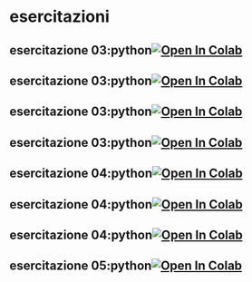# esercitazioni



## esercitazione 03:python[![Open In Colab](https://colab.research.google.com/assets/colab-badge.svg)](https://colab.research.google.com/github/OumaymaDourrou/esercitazioni/blob/main/Esercitazione03/012_Markdown_Colab.ipynb)

## esercitazione 03:python[![Open In Colab](https://colab.research.google.com/assets/colab-badge.svg)](https://colab.research.google.com/github/OumaymaDourrou/esercitazioni/blob/main/Esercitazione03/013_Classi_easy.ipynb)

## esercitazione 03:python[![Open In Colab](https://colab.research.google.com/assets/colab-badge.svg)](https://colab.research.google.com/github/OumaymaDourrou/esercitazioni/blob/main/Esercitazione03/014_Matplotlib.ipynb)

## esercitazione 03:python[![Open In Colab](https://colab.research.google.com/assets/colab-badge.svg)](https://colab.research.google.com/github/OumaymaDourrou/esercitazioni/blob/main/Esercitazione03/015_Matplotlib.ipynb)
## esercitazione 04:python[![Open In Colab](https://colab.research.google.com/assets/colab-badge.svg)](https://colab.research.google.com/github/OumaymaDourrou/esercitazioni/blob/main/Esercitazione04/16_Dataframe_tipsbig.ipynb)
## esercitazione 04:python[![Open In Colab](https://colab.research.google.com/assets/colab-badge.svg)](https://colab.research.google.com/github/OumaymaDourrou/esercitazioni/blob/main/Esercitazione04/18_Iris.ipynb)
## esercitazione 04:python[![Open In Colab](https://colab.research.google.com/assets/colab-badge.svg)](https://colab.research.google.com/github/OumaymaDourrou/esercitazioni/blob/main/Esercitazione04/Soluz_esercizi_matplot.ipynb)


## esercitazione 05:python[![Open In Colab](https://colab.research.google.com/assets/colab-badge.svg)](https://colab.research.google.com/github/OumaymaDourrou/esercitazioni/blob/main/Esercitazione05/Audit_classification_easy.ipynb)


